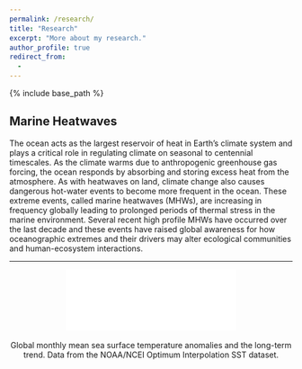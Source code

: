 ```yaml
---
permalink: /research/
title: "Research"
excerpt: "More about my research."
author_profile: true
redirect_from: 
  - 
---
```


{% include base_path %}

## Marine Heatwaves

The ocean acts as the largest reservoir of heat in Earth’s climate system and plays a critical role in regulating climate on seasonal to centennial timescales. As the climate warms due to anthropogenic greenhouse gas forcing, the ocean responds by absorbing and storing excess heat from the atmosphere. As with heatwaves on land, climate change also causes dangerous hot-water events to become more frequent in the ocean. These extreme events, called marine heatwaves (MHWs), are increasing in frequency globally leading to prolonged periods of thermal stress in the marine environment. Several recent high profile MHWs have occurred over the last decade and these events have raised global awareness for how oceanographic extremes and their drivers may alter ecological communities and human-ecosystem interactions. 

---

<p align="center"><img src="/images/SST_trend.png" alt="Global Sea Surface Temperature Anomalies" width="60%"></p>
<figcaption style="text-align: center;">Global monthly mean sea surface temperature anomalies and the long-term trend. Data from the NOAA/NCEI Optimum Interpolation SST dataset.</figcaption>

